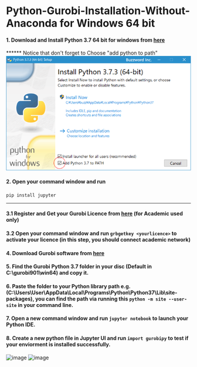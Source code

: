 # Python-Gurobi-Installation-Without-Anaconda for Windows 64 bit



#### 1. Download and Install Python 3.7 64 bit for windows from [here](https://www.python.org/ftp/python/3.7.7/python-3.7.7.exe)
****** Notice that don't forget to Choose  "add python to path" ![image](path.png)

#### 2. Open your command window and run 
```pip install jupyter```

-------------------------------------------------------

#### 3.1 Register and Get your Gurobi Licence from [here](https://www.gurobi.com/downloads/end-user-license-agreement-academic/) (for Academic used only)

#### 3.2 Open your command window and run ```grbgetkey <yourlicence>``` to activate your licence (in this step, you should connect academic network)

#### 4. Download Gurobi software from [here](https://www.gurobi.com/downloads/gurobi-software/)

#### 5. Find the Gurobi Python 3.7 folder in your disc (Default in C:\gurobi901\win64) and copy it.

#### 6. Paste the folder to your Python library path e.g.(C:\Users\User\AppData\Local\Programs\Python\Python37\Lib\site-packages), you can find the path via running this ```python -m site --user-site``` in your command line.

#### 7. Open a new command window and run ```jupyter notebook``` to launch your Python IDE.

#### 8. Create a new python file in Jupyter UI and run ```import gurobipy``` to test if your enviorment is installed successfully.
![image](jupyterUI.png)
![image](run.png)

